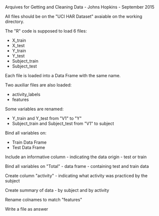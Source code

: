 Arquives for Getting and Cleaning Data - Johns Hopkins - September 2015

All files should be on the "UCI HAR Dataset" avaiable on the working directory.

The "R" code is supposed to load 6 files:

- X_train
- X_test
- Y_train
- Y_test
- Subject_train
- Subject_test

Each file is loaded into a Data Frame with the same name.

Two auxiliar files are also loaded:

- activity_labels
- features

Some variables are renamed:

- Y_train and Y_test from "V1" to "Y"
- Subject_train and Subject_test from "V1" to subject

Bind all variables on:

- Train Data Frame
- Test Data Frame

Include an informative column - indicating the data origin - test or train

Bind all variables on "Total" - data frame - containing test and train data

Create column "activity" - indicating what activity was practiced by the subject

Create summary of data - by subject and by activity

Rename colnames to match "features"

Write a file as answer

